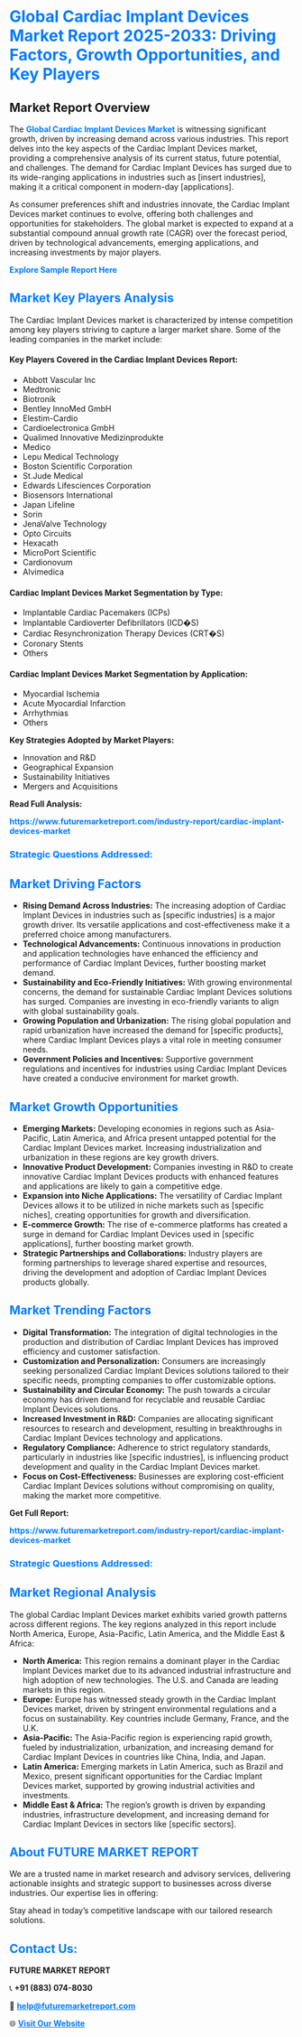 <h1 style="color: #007BFF;">Global Cardiac Implant Devices Market Report 2025-2033: Driving Factors, Growth Opportunities, and Key Players</h1>

<section id="overview">
<h2>Market Report Overview</h2>
<p>The <a href="https://www.futuremarketreport.com/industry-report/cardiac-implant-devices-market" style="color: #007BFF; text-decoration: none;"><strong>Global Cardiac Implant Devices Market</strong></a> is witnessing significant growth, driven by increasing demand across various industries. This report delves into the key aspects of the Cardiac Implant Devices market, providing a comprehensive analysis of its current status, future potential, and challenges. The demand for Cardiac Implant Devices has surged due to its wide-ranging applications in industries such as [insert industries], making it a critical component in modern-day [applications].</p>
<p>As consumer preferences shift and industries innovate, the Cardiac Implant Devices market continues to evolve, offering both challenges and opportunities for stakeholders. The global market is expected to expand at a substantial compound annual growth rate (CAGR) over the forecast period, driven by technological advancements, emerging applications, and increasing investments by major players.</p>
</section>

<section id="overview">
<p><a href="https://www.futuremarketreport.com/request-sample/reportId=88764" style="color: #007BFF; text-decoration: none;"><strong>Explore Sample Report Here</strong></a></p>
</section>

<section id="key-players">
<h2 style="color: #007BFF;">Market Key Players Analysis</h2>
<p>The Cardiac Implant Devices market is characterized by intense competition among key players striving to capture a larger market share. Some of the leading companies in the market include:</p>
<h4>Key Players Covered in the Cardiac Implant Devices Report:</h4>
<ul><li>Abbott Vascular Inc</li><li>Medtronic</li><li>Biotronik</li><li>Bentley InnoMed GmbH</li><li>Elestim-Cardio</li><li>Cardioelectronica GmbH</li><li>Qualimed Innovative Medizinprodukte</li><li>Medico</li><li>Lepu Medical Technology</li><li>Boston Scientific Corporation</li><li>St.Jude Medical</li><li>Edwards Lifesciences Corporation</li><li>Biosensors International</li><li>Japan Lifeline</li><li>Sorin</li><li>JenaValve Technology</li><li>Opto Circuits</li><li>Hexacath</li><li>MicroPort Scientific</li><li>Cardionovum</li><li>Alvimedica</li></ul>
<h4>Cardiac Implant Devices Market Segmentation by Type:</h4>
<ul><li>Implantable Cardiac Pacemakers (ICPs)</li><li>Implantable Cardioverter Defibrillators (ICD�S)</li><li>Cardiac Resynchronization Therapy Devices (CRT�S)</li><li>Coronary Stents</li><li>Others</li></ul>

<h4>Cardiac Implant Devices Market Segmentation by Application:</h4>
<ul><li>Myocardial Ischemia</li><li>Acute Myocardial Infarction</li><li>Arrhythmias</li><li>Others</li></ul>
<p><strong>Key Strategies Adopted by Market Players:</strong></p>
<ul>
<li>Innovation and R&D</li>
<li>Geographical Expansion</li>
<li>Sustainability Initiatives</li>
<li>Mergers and Acquisitions</li>
</ul>
</section>

<section>
<p><strong>Read Full Analysis: </strong></p><a href="https://www.futuremarketreport.com/industry-report/cardiac-implant-devices-market" style="color: #007BFF; text-decoration: none;"><strong>https://www.futuremarketreport.com/industry-report/cardiac-implant-devices-market</strong></a>
<h3 style="color: #007BFF;">Strategic Questions Addressed:</h3>
</section>

<section id="driving-factors">
<h2 style="color: #007BFF;">Market Driving Factors</h2>
<ul>
<li><strong>Rising Demand Across Industries:</strong> The increasing adoption of Cardiac Implant Devices in industries such as [specific industries] is a major growth driver. Its versatile applications and cost-effectiveness make it a preferred choice among manufacturers.</li>
<li><strong>Technological Advancements:</strong> Continuous innovations in production and application technologies have enhanced the efficiency and performance of Cardiac Implant Devices, further boosting market demand.</li>
<li><strong>Sustainability and Eco-Friendly Initiatives:</strong> With growing environmental concerns, the demand for sustainable Cardiac Implant Devices solutions has surged. Companies are investing in eco-friendly variants to align with global sustainability goals.</li>
<li><strong>Growing Population and Urbanization:</strong> The rising global population and rapid urbanization have increased the demand for [specific products], where Cardiac Implant Devices plays a vital role in meeting consumer needs.</li>
<li><strong>Government Policies and Incentives:</strong> Supportive government regulations and incentives for industries using Cardiac Implant Devices have created a conducive environment for market growth.</li>
</ul>
</section>

<section id="growth-opportunities">
<h2 style="color: #007BFF;">Market Growth Opportunities</h2>
<ul>
<li><strong>Emerging Markets:</strong> Developing economies in regions such as Asia-Pacific, Latin America, and Africa present untapped potential for the Cardiac Implant Devices market. Increasing industrialization and urbanization in these regions are key growth drivers.</li>
<li><strong>Innovative Product Development:</strong> Companies investing in R&D to create innovative Cardiac Implant Devices products with enhanced features and applications are likely to gain a competitive edge.</li>
<li><strong>Expansion into Niche Applications:</strong> The versatility of Cardiac Implant Devices allows it to be utilized in niche markets such as [specific niches], creating opportunities for growth and diversification.</li>
<li><strong>E-commerce Growth:</strong> The rise of e-commerce platforms has created a surge in demand for Cardiac Implant Devices used in [specific applications], further boosting market growth.</li>
<li><strong>Strategic Partnerships and Collaborations:</strong> Industry players are forming partnerships to leverage shared expertise and resources, driving the development and adoption of Cardiac Implant Devices products globally.</li>
</ul>
</section>

<section id="trending-factors">
<h2 style="color: #007BFF;">Market Trending Factors</h2>
<ul>
<li><strong>Digital Transformation:</strong> The integration of digital technologies in the production and distribution of Cardiac Implant Devices has improved efficiency and customer satisfaction.</li>
<li><strong>Customization and Personalization:</strong> Consumers are increasingly seeking personalized Cardiac Implant Devices solutions tailored to their specific needs, prompting companies to offer customizable options.</li>
<li><strong>Sustainability and Circular Economy:</strong> The push towards a circular economy has driven demand for recyclable and reusable Cardiac Implant Devices solutions.</li>
<li><strong>Increased Investment in R&D:</strong> Companies are allocating significant resources to research and development, resulting in breakthroughs in Cardiac Implant Devices technology and applications.</li>
<li><strong>Regulatory Compliance:</strong> Adherence to strict regulatory standards, particularly in industries like [specific industries], is influencing product development and quality in the Cardiac Implant Devices market.</li>
<li><strong>Focus on Cost-Effectiveness:</strong> Businesses are exploring cost-efficient Cardiac Implant Devices solutions without compromising on quality, making the market more competitive.</li>
</ul>
</section>

<section>
<p><strong>Get Full Report: </strong></p><a href="https://www.futuremarketreport.com/industry-report/cardiac-implant-devices-market" style="color: #007BFF; text-decoration: none;"><strong>https://www.futuremarketreport.com/industry-report/cardiac-implant-devices-market</strong></a>
<h3 style="color: #007BFF;">Strategic Questions Addressed:</h3>
</section>


<section id="regional-analysis">
<h2 style="color: #007BFF;">Market Regional Analysis</h2>
<p>The global Cardiac Implant Devices market exhibits varied growth patterns across different regions. The key regions analyzed in this report include North America, Europe, Asia-Pacific, Latin America, and the Middle East & Africa:</p>
<ul>
<li><strong>North America:</strong> This region remains a dominant player in the Cardiac Implant Devices market due to its advanced industrial infrastructure and high adoption of new technologies. The U.S. and Canada are leading markets in this region.</li>
<li><strong>Europe:</strong> Europe has witnessed steady growth in the Cardiac Implant Devices market, driven by stringent environmental regulations and a focus on sustainability. Key countries include Germany, France, and the U.K.</li>
<li><strong>Asia-Pacific:</strong> The Asia-Pacific region is experiencing rapid growth, fueled by industrialization, urbanization, and increasing demand for Cardiac Implant Devices in countries like China, India, and Japan.</li>
<li><strong>Latin America:</strong> Emerging markets in Latin America, such as Brazil and Mexico, present significant opportunities for the Cardiac Implant Devices market, supported by growing industrial activities and investments.</li>
<li><strong>Middle East & Africa:</strong> The region’s growth is driven by expanding industries, infrastructure development, and increasing demand for Cardiac Implant Devices in sectors like [specific sectors].</li>
</ul>
</section>

<footer>
<h2 style="color: #007BFF;">About FUTURE MARKET REPORT</h2>
<p>We are a trusted name in market research and advisory services, delivering actionable insights and strategic support to businesses across diverse industries. Our expertise lies in offering:</p>

<p>Stay ahead in today’s competitive landscape with our tailored research solutions.</p>

<h2 style="color: #007BFF;">Contact Us:</h2>
<p><strong>FUTURE MARKET REPORT</strong></p>
<p>📞 <strong>+91 (883) 074-8030</strong></p>
<p>📧 <strong><a href="mailto:help@futuremarketreport.com" style="color: #007BFF;">help@futuremarketreport.com</a></strong></p>
<p>🌐 <strong><a href="https://www.futuremarketreport.com/" style="color: #007BFF;">Visit Our Website</a></strong></p>
</footer>